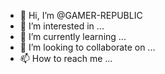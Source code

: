 - 👋 Hi, I’m @GAMER-REPUBLIC
- 👀 I’m interested in ...
- 🌱 I’m currently learning ...
- 💞️ I’m looking to collaborate on ...
- 📫 How to reach me ...

<!---
GAMER-REPUBLIC/GAMER-REPUBLIC is a ✨ special ✨ repository because its `README.md` (this file) appears on your GitHub profile.
You can click the Preview link to take a look at your changes.
--->
